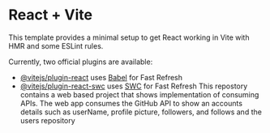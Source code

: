 # React + Vite

This template provides a minimal setup to get React working in Vite with HMR and some ESLint rules.

Currently, two official plugins are available:

- [@vitejs/plugin-react](https://github.com/vitejs/vite-plugin-react/blob/main/packages/plugin-react/README.md) uses [Babel](https://babeljs.io/) for Fast Refresh
- [@vitejs/plugin-react-swc](https://github.com/vitejs/vite-plugin-react-swc) uses [SWC](https://swc.rs/) for Fast Refresh
T h i s   r e p o s t o r y   c o n t a i n s   a   w e b   b a s e d   p r o j e c t   t h a t   s h o w s   i m p l e m e n t a t i o n   o f   c o n s u m i n g   A P I s .   T h e   w e b   a p p   c o n s u m e s   t h e   G i t H u b   A P I   t o   s h o w   a n   a c c o u n t s   d e t a i l s   s u c h   a s   u s e r N a m e ,   p r o f i l e   p i c t u r e ,   f o l l o w e r s ,   a n d   f o l l o w s   a n d   t h e   u s e r s   r e p o s i t o r y  
 